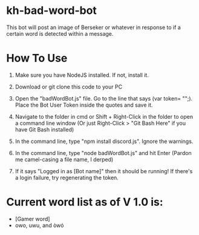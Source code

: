 # kh-bad-word-bot

This bot will post an image of Berseker or whatever in response to if a certain word is detected within a message.

# How To Use

1. Make sure you have NodeJS installed. If not, install it.

2. Download or git clone this code to your PC 

3. Open the "badWordBot.js" file. Go to the line that says (var token= "";). Place the Bot User Token inside the quotes and save it.

4. Navigate to the folder in cmd or Shift + Right-Click in the folder to open a command line window (Or just Right-Click > "Git Bash Here" if you have Git Bash installed)

5. In the command line, type "npm install discord.js". Ignore the warnings.

6. In the command line, type "node badWordBot.js" and hit Enter (Pardon me camel-casing a file name, I derped)

7. If it says "Logged in as [Bot name]" then it should be running! If there's a login failure, try regenerating the token.

# Current word list as of V 1.0 is:

* [Gamer word]
* owo, uwu, and òwó

